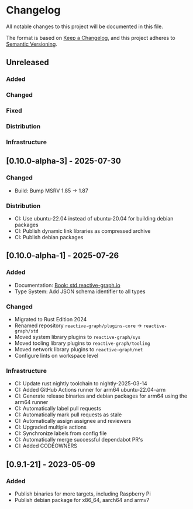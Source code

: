 # Changelog

All notable changes to this project will be documented in this file.

The format is based on [Keep a Changelog](https://keepachangelog.com/en/1.0.0/),
and this project adheres to [Semantic Versioning](https://semver.org/spec/v2.0.0.html).

## Unreleased

### Added

### Changed

### Fixed

### Distribution

### Infrastructure

## [0.10.0-alpha-3] - 2025-07-30

### Changed

- Build: Bump MSRV 1.85 -> 1.87

### Distribution

- CI: Use ubuntu-22.04 instead of ubuntu-20.04 for building debian packages
- CI: Publish dynamic link libraries as compressed archive
- CI: Publish debian packages

## [0.10.0-alpha-1] - 2025-07-26

### Added

- Documentation: [Book: std.reactive-graph.io](https://std.reactive-graph.io/)
- Type System: Add JSON schema identifier to all types

### Changed

- Migrated to Rust Edition 2024
- Renamed repository `reactive-graph/plugins-core` -> `reactive-graph/std`
- Moved system library plugins to `reactive-graph/sys`
- Moved tooling library plugins to `reactive-graph/tooling`
- Moved network library plugins to `reactive-graph/net`
- Configure lints on workspace level

### Infrastructure

- CI: Update rust nightly toolchain to nightly-2025-03-14
- CI: Added GitHub Actions runner for arm64 ubuntu-22.04-arm
- CI: Generate release binaries and debian packages for arm64 using the arm64 runner
- CI: Automatically label pull requests
- CI: Automatically mark pull requests as stale
- CI: Automatically assign assignee and reviewers
- CI: Upgraded multiple actions
- CI: Synchronize labels from config file
- CI: Automatically merge successful dependabot PR's
- CI: Added CODEOWNERS

## [0.9.1-21] - 2023-05-09

### Added

- Publish binaries for more targets, including Raspberry Pi
- Publish debian package for x86_64, aarch64 and armv7
